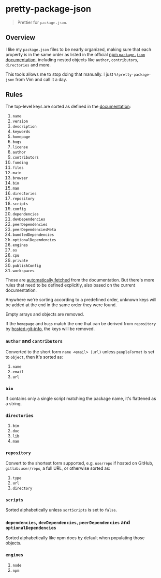 # pretty-package-json

> Prettier for `package.json`.

## Overview

I like my `package.json` files to be nearly organized, making sure that
each property is in the same order as listed in the official [npm `package.json` documentation](https://docs.npmjs.com/cli/v7/configuring-npm/package-json),
including nested objects like `author`, `contributors`, `directories`
and more.

This tools allows me to stop doing that manually. I just
`%!pretty-package-json` from Vim and call it a day.

## Rules

The top-level keys are sorted as defined in the [documentation](https://docs.npmjs.com/cli/v7/configuring-npm/package-json):

1. `name`
1. `version`
1. `description`
1. `keywords`
1. `homepage`
1. `bugs`
1. `license`
1. `author`
1. `contributors`
1. `funding`
1. `files`
1. `main`
1. `browser`
1. `bin`
1. `man`
1. `directories`
1. `repository`
1. `scripts`
1. `config`
1. `dependencies`
1. `devDependencies`
1. `peerDependencies`
1. `peerDependenciesMeta`
1. `bundledDependencies`
1. `optionalDependencies`
1. `engines`
1. `os`
1. `cpu`
1. `private`
1. `publishConfig`
1. `workspaces`

Those are [automatically fetched](Makefile) from the documentation. But
there's more rules that need to be defined explicitly, also based on the
current documentation.

Anywhere we're sorting according to a predefined order, unknown keys
will be added at the end in the same order they were found.

Empty arrays and objects are removed.

If the `homepage` and `bugs` match the one that can be derived from
`repository` by [hosted-git-info](https://www.npmjs.com/package/hosted-git-info),
the keys will be removed.

### `author` and `contributors`

Converted to the short form `name <email> (url)` unless `peopleFormat`
is set to `object`, then it's sorted as:

1. `name`
1. `email`
1. `url`

### `bin`

If contains only a single script matching the package name, it's
flattened as a string.

### `directories`

1. `bin`
1. `doc`
1. `lib`
1. `man`

### `repository`

Convert to the shortest form supported, e.g. `use/repo` if hosted on
GitHub, `gitlab:user/repo`, a full URL, or otherwise sorted as:

1. `type`
1. `url`
1. `directory`

### `scripts`

Sorted alphabetically unless `sortScripts` is set to `false`.

### `dependencies`, `devDependencies`, `peerDependencies` and `optionalDependencies`

Sorted alphabetically like npm does by default when populating those
objects.

### `engines`

1. `node`
1. `npm`
